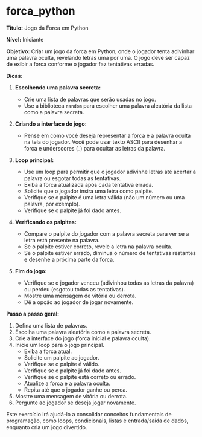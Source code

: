 # forca_python
**Título:** Jogo da Forca em Python

**Nível:** Iniciante

**Objetivo:** Criar um jogo da forca em Python, onde o jogador tenta adivinhar uma palavra oculta, revelando letras uma por uma. O jogo deve ser capaz de exibir a forca conforme o jogador faz tentativas erradas.

**Dicas:**

1. **Escolhendo uma palavra secreta:**
   - Crie uma lista de palavras que serão usadas no jogo.
   - Use a biblioteca `random` para escolher uma palavra aleatória da lista como a palavra secreta.

2. **Criando a interface do jogo:**
   - Pense em como você deseja representar a forca e a palavra oculta na tela do jogador. Você pode usar texto ASCII para desenhar a forca e underscores (_) para ocultar as letras da palavra.

3. **Loop principal:**
   - Use um loop para permitir que o jogador adivinhe letras até acertar a palavra ou esgotar todas as tentativas.
   - Exiba a forca atualizada após cada tentativa errada.
   - Solicite que o jogador insira uma letra como palpite.
   - Verifique se o palpite é uma letra válida (não um número ou uma palavra, por exemplo).
   - Verifique se o palpite já foi dado antes.

4. **Verificando os palpites:**
   - Compare o palpite do jogador com a palavra secreta para ver se a letra está presente na palavra.
   - Se o palpite estiver correto, revele a letra na palavra oculta.
   - Se o palpite estiver errado, diminua o número de tentativas restantes e desenhe a próxima parte da forca.

5. **Fim do jogo:**
   - Verifique se o jogador venceu (adivinhou todas as letras da palavra) ou perdeu (esgotou todas as tentativas).
   - Mostre uma mensagem de vitória ou derrota.
   - Dê a opção ao jogador de jogar novamente.

**Passo a passo geral:**

1. Defina uma lista de palavras.
2. Escolha uma palavra aleatória como a palavra secreta.
3. Crie a interface do jogo (forca inicial e palavra oculta).
4. Inicie um loop para o jogo principal.
   - Exiba a forca atual.
   - Solicite um palpite ao jogador.
   - Verifique se o palpite é válido.
   - Verifique se o palpite já foi dado antes.
   - Verifique se o palpite está correto ou errado.
   - Atualize a forca e a palavra oculta.
   - Repita até que o jogador ganhe ou perca.
5. Mostre uma mensagem de vitória ou derrota.
6. Pergunte ao jogador se deseja jogar novamente.

Este exercício irá ajudá-lo a consolidar conceitos fundamentais de programação, como loops, condicionais, listas e entrada/saída de dados, enquanto cria um jogo divertido.
